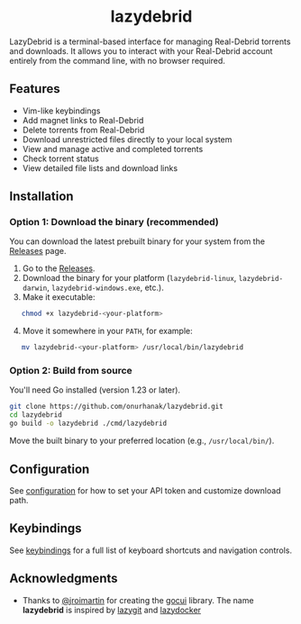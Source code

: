   <h1 align="center">lazydebrid</h1>

LazyDebrid is a terminal-based interface for managing Real-Debrid torrents and downloads. It allows you to interact with your Real-Debrid account entirely from the command line, with no browser required.

## Features
- Vim-like keybindings
- Add magnet links to Real-Debrid
- Delete torrents from Real-Debrid
- Download unrestricted files directly to your local system
- View and manage active and completed torrents
- Check torrent status
- View detailed file lists and download links

## Installation

### Option 1: Download the binary (recommended)

You can download the latest prebuilt binary for your system from the [Releases](https://github.com/onurhanak/lazydebrid/releases) page.

1. Go to the [Releases](https://github.com/onurhanak/lazydebrid/releases).
2. Download the binary for your platform (`lazydebrid-linux`, `lazydebrid-darwin`, `lazydebrid-windows.exe`, etc.).
3. Make it executable:
```bash
   chmod +x lazydebrid-<your-platform>
```

4. Move it somewhere in your `PATH`, for example:

```bash
   mv lazydebrid-<your-platform> /usr/local/bin/lazydebrid
```

### Option 2: Build from source

You'll need Go installed (version 1.23 or later).

```bash
git clone https://github.com/onurhanak/lazydebrid.git
cd lazydebrid
go build -o lazydebrid ./cmd/lazydebrid
```

Move the built binary to your preferred location (e.g., `/usr/local/bin/`).

## Configuration
See [configuration](https://github.com/onurhanak/lazydebrid/docs/configuration.md) for how to set your API token and customize download path.

## Keybindings
See [keybindings](https://github.com/onurhanak/lazydebrid/docs/keybindings.md) for a full list of keyboard shortcuts and navigation controls.

## Acknowledgments

- Thanks to [@jroimartin](https://github.com/jroimartin) for creating the [gocui](https://github.com/jroimartin/gocui) library. The name **lazydebrid** is inspired by [lazygit](https://github.com/jesseduffield/lazygit) and [lazydocker](https://github.com/jesseduffield/lazydocker)


